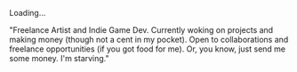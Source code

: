 Loading...

"Freelance Artist and Indie Game Dev. Currently woking on projects and making money (though not a cent in my pocket). Open to collaborations and freelance opportunities (if you got food for me). Or, you know, just send me some money. I'm starving."

<!--- 👋 Hi, I’m @hanguyenlisa
- 👀 I’m interested in you jk art and money (not golddinger lol)
- 🌱 I’m currently learning to make money/art
- 💞️ I’m looking to collaborate on nothing yet Lmao
- 📫 How to reach me dm ig ^^
- 😄 Pronouns: baby 
- ⚡ Fun fact: your fat--->

<!---
hanguyenlisa/hanguyenlisa is a ✨ special ✨ repository because its `README.md` (this file) appears on your GitHub profile.
You can click the Preview link to take a look at your changes.
--->
